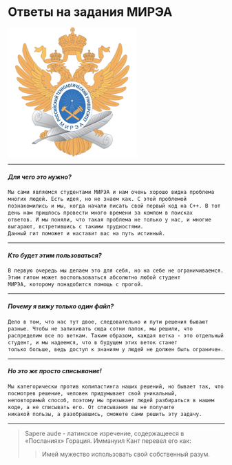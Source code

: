 # Ответы на задания МИРЭА
![MIREA logo](files/MIREA_logo.png)
***
#### ___Для чего это нужно?___
```
Мы сами являемся студентами МИРЭА и нам очень хорошо видна проблема многих людей. Есть идея, но не знаем как. С этой проблемой 
познакомились и мы, когда начали писать свой первый код на C++. В тот день нам пришлось провести много времени за компом в поисках 
ответов. И мы поняли, что такая проблема не только у нас, и многие выгарают, встретившись с такими трудностями.
Данный гит поможет и наставит вас на путь истинный.
```
***
#### ___Кто будет этим пользоваться?___
```
В первую очередь мы делаем это для себя, но на себе не ограничиваемся. Этим гитом может воспользоваться абсолютно любой студент
МИРЭА, которому понадобится помощь с прогой.
```
***
#### ___Почему я вижу только один файл?___
```
Дело в том, что нас тут двое, следовательно и пути решения бывают разные. Чтобы не запихивать сюда сотни папок, мы решили, что 
распределим все по веткам. Таким образом, каждая ветка - это отдельный студент, и мы надеемся, что в будущем этих веток станет 
только больше, ведь доступ к знаниям у людей не должен быть ограничен.
```
***
#### ___Но это же просто списывание!___
```
Мы категорически против копипастинга наших решений, но бывает так, что посмотрев решение, человек придумывает свой уникальный,
неповторимый способ, поэтому мы призывает людей разбираться в нашем коде, а не списывать его. От списывания вы не получите
никакой пользы, а разобравшись, сможете сами решить эту задачу.
```
***
> Sapere aude - латинское изречение, содержащееся в «Посланиях» Горация. Иммануил Кант перевел его как:
>> Имей мужество использовать свой собственный разум.